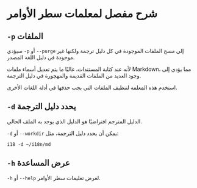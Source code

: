# شرح مفصل لمعلمات سطر الأوامر

## `-p` الملفات

سيؤدي `-p` أو `--purge` إلى مسح الملفات الموجودة في كل دليل ترجمة ولكنها غير موجودة في دليل اللغة المصدر.

لأنه عند كتابة المستندات، غالبًا ما يتم تعديل أسماء ملفات Markdown، مما يؤدي إلى وجود العديد من الملفات القديمة والمهجورة في دليل الترجمة.

استخدم هذه المعلمة لتنظيف الملفات التي يجب حذفها في أدلة اللغات الأخرى.

## `-d` يحدد دليل الترجمة

الدليل المترجم افتراضيًا هو الدليل الذي يوجد به الملف الحالي.

`-d` أو `--workdir` يمكن أن يحدد دليل الترجمة، مثل:

```
i18 -d ~/i18n/md
```

## `-h` عرض المساعدة

`-h` أو `--help` لعرض تعليمات سطر الأوامر.